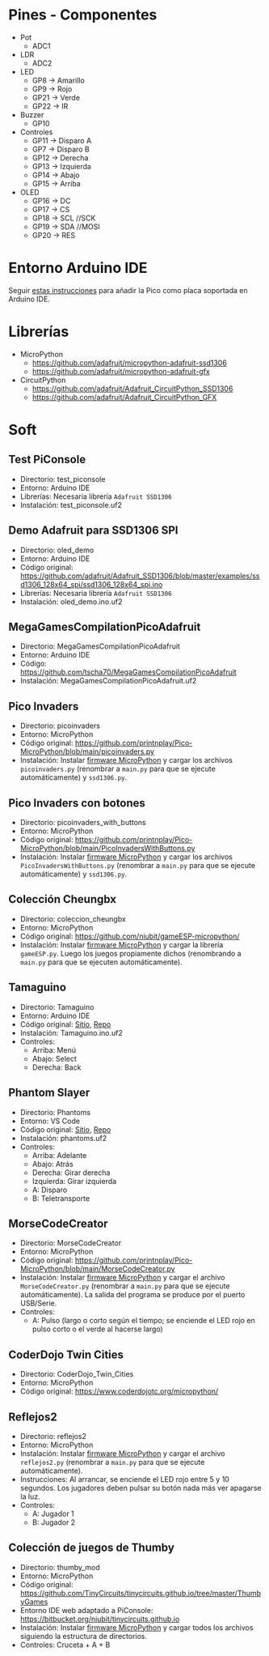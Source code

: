 # Pines - Componentes

* Pot
    * ADC1
* LDR
    * ADC2
* LED
    * GP8 -> Amarillo
    * GP9 -> Rojo
    * GP21 -> Verde
    * GP22 -> IR
* Buzzer
    * GP10
* Controles
    * GP11 -> Disparo A
    * GP7  -> Disparo B
    * GP12 -> Derecha
    * GP13 -> Izquierda
    * GP14 -> Abajo
    * GP15 -> Arriba
* OLED
    * GP16 -> DC
    * GP17 -> CS
    * GP18 -> SCL  //SCK
    * GP19 -> SDA  //MOSI
    * GP20 -> RES

# Entorno Arduino IDE

Seguir [estas instrucciones](https://arduino-pico.readthedocs.io/en/latest/install.html#installing-via-arduino-boards-manager) para añadir la Pico como placa soportada en Arduino IDE.

# Librerías

* MicroPython
    * https://github.com/adafruit/micropython-adafruit-ssd1306
    * https://github.com/adafruit/micropython-adafruit-gfx
* CircuitPython
    * https://github.com/adafruit/Adafruit_CircuitPython_SSD1306
    * https://github.com/adafruit/Adafruit_CircuitPython_GFX

# Soft

## Test PiConsole

* Directorio: test_piconsole
* Entorno: Arduino IDE
* Librerías: Necesaria librería `Adafruit SSD1306`
* Instalación: test_piconsole.uf2

## Demo Adafruit para SSD1306 SPI

* Directorio: oled_demo
* Entorno: Arduino IDE
* Código original: https://github.com/adafruit/Adafruit_SSD1306/blob/master/examples/ssd1306_128x64_spi/ssd1306_128x64_spi.ino
* Librerías: Necesaria librería `Adafruit SSD1306`
* Instalación: oled_demo.ino.uf2

## MegaGamesCompilationPicoAdafruit

* Directorio: MegaGamesCompilationPicoAdafruit
* Entorno: Arduino IDE
* Código: https://github.com/tscha70/MegaGamesCompilationPicoAdafruit
* Instalación: MegaGamesCompilationPicoAdafruit.uf2

## Pico Invaders

* Directorio: picoinvaders
* Entorno: MicroPython
* Código original: https://github.com/printnplay/Pico-MicroPython/blob/main/picoinvaders.py
* Instalación: Instalar [firmware MicroPython](https://micropython.org/download/rp2-pico/) y cargar los archivos `picoinvaders.py` (renombrar a `main.py` para que se ejecute automáticamente) y `ssd1306.py`.

## Pico Invaders con botones

* Directorio: picoinvaders_with_buttons
* Entorno: MicroPython
* Código original: https://github.com/printnplay/Pico-MicroPython/blob/main/PicoInvadersWithButtons.py
* Instalación: Instalar [firmware MicroPython](https://micropython.org/download/rp2-pico/) y cargar los archivos `PicoInvadersWithButtons.py` (renombrar a `main.py` para que se ejecute automáticamente) y `ssd1306.py`.

## Colección Cheungbx

* Directorio: coleccion_cheungbx
* Entorno: MicroPython
* Código original: https://github.com/niubit/gameESP-micropython/
* Instalación: Instalar [firmware MicroPython](https://micropython.org/download/rp2-pico/) y cargar la librería `gameESP.py`. Luego los juegos propiamente dichos (renombrando a `main.py` para que se ejecuten automáticamente).

## Tamaguino

* Directorio: Tamaguino
* Entorno: Arduino IDE
* Código original: [Sitio](https://alojzjakob.github.io/Tamaguino/), [Repo](https://github.com/alojzjakob/Tamaguino)
* Instalación: Tamaguino.ino.uf2
* Controles:
    * Arriba: Menú
    * Abajo: Select
    * Derecha: Back

## Phantom Slayer

* Directorio: Phantoms
* Entorno: VS Code
* Código original: [Sitio](https://smittytone.net/pico-phantoms/), [Repo](https://github.com/niubit/pi-pico/tree/main/phantoms)
* Instalación: phantoms.uf2
* Controles:
    * Arriba: Adelante
    * Abajo: Atrás
    * Derecha: Girar derecha
    * Izquierda: Girar izquierda
    * A: Disparo
    * B: Teletransporte

## MorseCodeCreator

* Directorio: MorseCodeCreator
* Entorno: MicroPython
* Código original: https://github.com/printnplay/Pico-MicroPython/blob/main/MorseCodeCreator.py
* Instalación: Instalar [firmware MicroPython](https://micropython.org/download/rp2-pico/) y cargar el archivo `MorseCodeCreator.py` (renombrar a `main.py` para que se ejecute automáticamente). La salida del programa se produce por el puerto USB/Serie.
* Controles:
    * A: Pulso (largo o corto según el tiempo; se enciende el LED rojo en pulso corto o el verde al hacerse largo)

## CoderDojo Twin Cities

* Directorio: CoderDojo_Twin_Cities
* Entorno: MicroPython
* Código original: https://www.coderdojotc.org/micropython/

## Reflejos2

* Directorio: reflejos2
* Entorno: MicroPython
* Instalación: Instalar [firmware MicroPython](https://micropython.org/download/rp2-pico/) y cargar el archivo `reflejos2.py` (renombrar a `main.py` para que se ejecute automáticamente).
* Instrucciones: Al arrancar, se enciende el LED rojo entre 5 y 10 segundos. Los jugadores deben pulsar su botón nada más ver apagarse la luz.
* Controles:
    * A: Jugador 1
    * B: Jugador 2

## Colección de juegos de Thumby

* Directorio: thumby_mod
* Entorno: MicroPython
* Código original: https://github.com/TinyCircuits/tinycircuits.github.io/tree/master/ThumbyGames
* Entorno IDE web adaptado a PiConsole: https://bitbucket.org/niubit/tinycircuits.github.io
* Instalación: Instalar [firmware MicroPython](https://micropython.org/download/rp2-pico/) y cargar todos los archivos siguiendo la estructura de directorios.
* Controles: Cruceta + A + B
